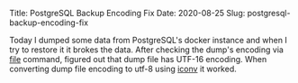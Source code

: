 Title: PostgreSQL Backup Encoding Fix
Date: 2020-08-25
Slug: postgresql-backup-encoding-fix

Today I dumped some data from PostgreSQL's docker instance and when I try to restore it it brokes
the data.
After checking the dump's encoding via <a href="https://man7.org/linux/man-pages/man1/file.1.html"
target="_blank">file</a> command, figured out that dump file has UTF-16 encoding. When
converting dump file
encoding to utf-8 using <a href="https://linux.die.net/man/1/iconv" target="_blank">iconv</a> it
worked.

<script src="https://gist.github.com/iKlotho/e304e370eeca784b8334b15d9704f632.js"></script>